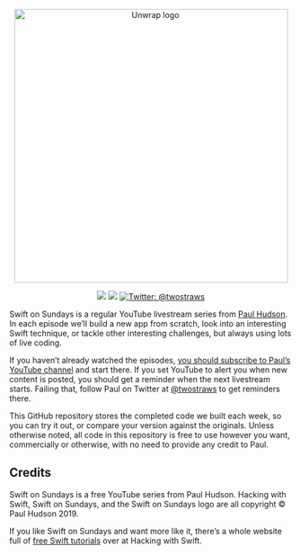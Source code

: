 
<p align="center">
    <img src="https://www.hackingwithswift.com/files/sundays/logo.png" alt="Unwrap logo" width="487" maxHeight="190" />
</p>

<p align="center">
    <img src="https://img.shields.io/badge/iOS-12.0+-blue.svg" />
    <img src="https://img.shields.io/badge/Swift-4.2-brightgreen.svg" />
    <a href="https://twitter.com/twostraws">
        <img src="https://img.shields.io/badge/Contact-@twostraws-lightgrey.svg?style=flat" alt="Twitter: @twostraws" />
    </a>
</p>

Swift on Sundays is a regular YouTube livestream series from [Paul Hudson](https://twitter.com/twostraws). In each episode we’ll build a new app from scratch, look into an interesting Swift technique, or tackle other interesting challenges, but always using lots of live coding.

If you haven’t already watched the episodes, [you should subscribe to Paul’s YouTube channel](https://www.youtube.com/paulhudson) and start there. If you set YouTube to alert you when new content is posted, you should get a reminder when the next livestream starts. Failing that, follow Paul on Twitter at [@twostraws](https://twitter.com/twostraws) to get reminders there.

This GitHub repository stores the completed code we built each week, so you can try it out, or compare your version against the originals. Unless otherwise noted, all code in this repository is free to use however you want, commercially or otherwise, with no need to provide any credit to Paul.



## Credits

Swift on Sundays is a free YouTube series from Paul Hudson. Hacking with Swift, Swift on Sundays, and the Swift on Sundays logo are all copyright © Paul Hudson 2019.

If you like Swift on Sundays and want more like it, there’s a whole website full of [free Swift tutorials](https://www.hackingwithswift.com) over at Hacking with Swift. 
